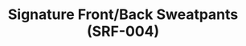 ---
inv_num: 2014-006
add_credit: Cory Arcangel for Arcangel Surfware
url: 2014-006-signature-front-back-sweatpants-srf-004
title: Signature Front/Back Sweatpants (SRF-004)
year: '2014'
display_year: '2014'
medium: Sweatpants
dims: Sweatpants with a gradient pattern text along the leg.
pitch: Arcangel Surfware sweatpants with a gradient pattern text along the leg.
ps:
live_url:
youtube:
related_code:
subheading:
download:
commission:
layout: things-i-made
---